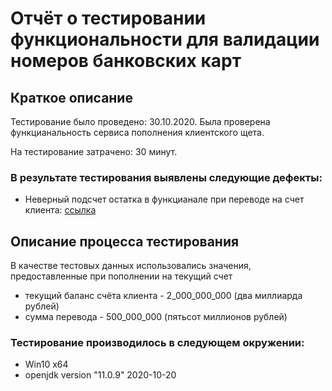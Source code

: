 # Отчёт о тестировании функциональности для валидации номеров банковских карт
## Краткое описание
Тестирование было проведено: 30.10.2020.
Была проверена функцианальность сервиса пополнения клиентского щета.

На тестирование затрачено: 30 минут.

### В результате тестирования выявлены следующие дефекты:

* Неверный подсчет остатка в функцианале при переводе на счет клиента: [ссылка](https://github.com/SorokaVV/java_2.1/issues/1)


## Описание процесса тестирования
В качестве тестовых данных использовались значения, предоставленные при пополнении на текущий счет
* текущий баланс счёта клиента - 2_000_000_000 (два миллиарда рублей) 
* сумма перевода - 500_000_000 (пятьсот миллионов рублей)


### Тестирование производилось в следующем окружении:
* Win10 x64
* openjdk version "11.0.9" 2020-10-20